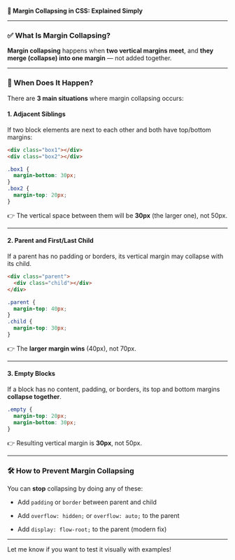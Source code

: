 **🧱 Margin Collapsing in CSS: Explained Simply**

---

### ✅ What Is Margin Collapsing?

**Margin collapsing** happens when **two vertical margins meet**, and **they merge (collapse) into one margin** — not added together.

---

### 🧩 When Does It Happen?

There are **3 main situations** where margin collapsing occurs:

#### 1. **Adjacent Siblings**

If two block elements are next to each other and both have top/bottom margins:

```html
<div class="box1"></div>
<div class="box2"></div>
```

```css
.box1 {
  margin-bottom: 30px;
}
.box2 {
  margin-top: 20px;
}
```

👉 The vertical space between them will be **30px** (the larger one), not 50px.

---

#### 2. **Parent and First/Last Child**

If a parent has no padding or borders, its vertical margin may collapse with its child.

```html
<div class="parent">
  <div class="child"></div>
</div>
```

```css
.parent {
  margin-top: 40px;
}
.child {
  margin-top: 30px;
}
```

👉 The **larger margin wins** (40px), not 70px.

---

#### 3. **Empty Blocks**

If a block has no content, padding, or borders, its top and bottom margins **collapse together**.

```css
.empty {
  margin-top: 20px;
  margin-bottom: 30px;
}
```

👉 Resulting vertical margin is **30px**, not 50px.

---

### 🛠️ How to Prevent Margin Collapsing

You can **stop** collapsing by doing any of these:

- Add `padding` or `border` between parent and child
    
- Add `overflow: hidden;` or `overflow: auto;` to the parent
    
- Add `display: flow-root;` to the parent (modern fix)
    

---

Let me know if you want to test it visually with examples!